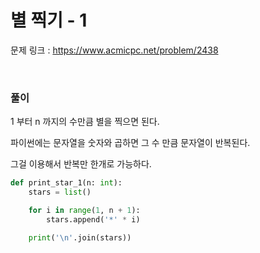별 찍기 - 1
===

문제 링크 : https://www.acmicpc.net/problem/2438

<br>

### 풀이

1 부터 n 까지의 수만큼 별을 찍으면 된다.

파이썬에는 문자열을 숫자와 곱하면 그 수 만큼 문자열이 반복된다.

그걸 이용해서 반복만 한개로 가능하다.

```Python
def print_star_1(n: int):
    stars = list()

    for i in range(1, n + 1):
        stars.append('*' * i)

    print('\n'.join(stars))
```